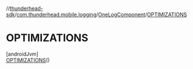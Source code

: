 //[thunderhead-sdk](../../../../index.md)/[com.thunderhead.mobile.logging](../../index.md)/[OneLogComponent](../index.md)/[OPTIMIZATIONS](index.md)

# OPTIMIZATIONS

[androidJvm]\
[OPTIMIZATIONS](index.md)()
